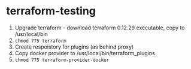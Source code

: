 # terraform-testing

1. Upgrade terraform - download terraform 0.12.29 executable, copy to /usr/local/bin
2. ``` chmod 775 terraform ```
3. Create respoistory for plugins (as behind proxy)
4. Copy docker provider to /usr/local/bin/terraform_plugins
5.  ``` chmod 775 terraform-provider-docker ```
